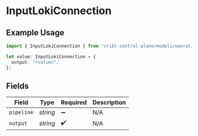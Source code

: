# InputLokiConnection

## Example Usage

```typescript
import { InputLokiConnection } from "cribl-control-plane/models/operations";

let value: InputLokiConnection = {
  output: "<value>",
};
```

## Fields

| Field              | Type               | Required           | Description        |
| ------------------ | ------------------ | ------------------ | ------------------ |
| `pipeline`         | *string*           | :heavy_minus_sign: | N/A                |
| `output`           | *string*           | :heavy_check_mark: | N/A                |